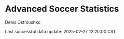 # Advanced Soccer Statistics
Denis Ostroushko

<!-- gfm -->

Last successful data update: 2025-02-27 12:20:00 CST
